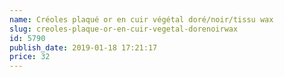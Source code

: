 ```yaml
---
name: Créoles plaqué or en cuir végétal doré/noir/tissu wax
slug: creoles-plaque-or-en-cuir-vegetal-dorenoirwax
id: 5790
publish_date: 2019-01-18 17:21:17
price: 32
---
```

